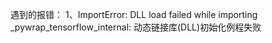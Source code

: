 遇到的报错：
1、ImportError: DLL load failed while importing _pywrap_tensorflow_internal: 动态链接库(DLL)初始化例程失败
